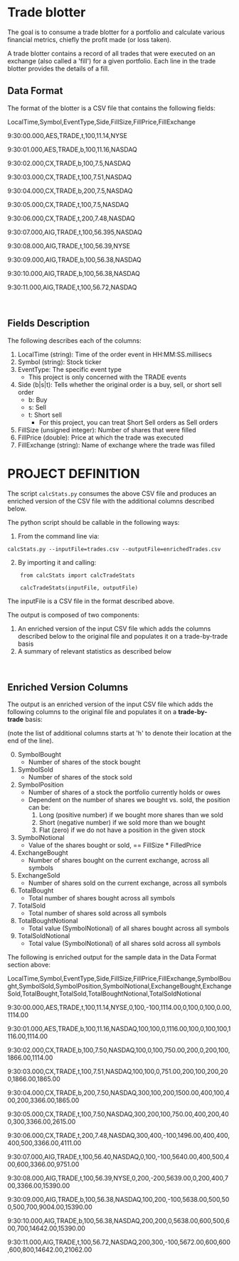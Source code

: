 # Trade blotter

The goal is to consume a trade blotter for a portfolio
and calculate various financial metrics, chiefly the profit made (or
loss taken).

A trade blotter contains a record of all trades that were executed on an
exchange (also called a 'fill') for a given portfolio. Each line in the
trade blotter provides the details of a fill.

Data Format
-----------

The format of the blotter is a CSV file that contains the following
fields:

LocalTime,Symbol,EventType,Side,FillSize,FillPrice,FillExchange

9:30:00.000,AES,TRADE,t,100,11.14,NYSE

9:30:01.000,AES,TRADE,b,100,11.16,NASDAQ

9:30:02.000,CX,TRADE,b,100,7.5,NASDAQ

9:30:03.000,CX,TRADE,t,100,7.51,NASDAQ

9:30:04.000,CX,TRADE,b,200,7.5,NASDAQ

9:30:05.000,CX,TRADE,t,100,7.5,NASDAQ

9:30:06.000,CX,TRADE,t,200,7.48,NASDAQ

9:30:07.000,AIG,TRADE,t,100,56.395,NASDAQ

9:30:08.000,AIG,TRADE,t,100,56.39,NYSE

9:30:09.000,AIG,TRADE,b,100,56.38,NASDAQ

9:30:10.000,AIG,TRADE,b,100,56.38,NASDAQ

9:30:11.000,AIG,TRADE,t,100,56.72,NASDAQ

 

Fields Description
------------------

The following describes each of the columns:

1.  LocalTime (string): Time of the order event in HH:MM:SS.millisecs
2.  Symbol (string): Stock ticker
3.  EventType: The specific event type
    -   This project is only concerned with the TRADE events
4.  Side (b\|s\|t): Tells whether the original order is a buy, sell, or
    short sell order
    -   b: Buy
    -   s: Sell
    -   t: Short sell
        -   For this project, you can treat Short Sell orders as Sell
            orders
5.  FillSize (unsigned integer): Number of shares that were filled
6.  FillPrice (double): Price at which the trade was executed
7.  FillExchange (string): Name of exchange where the trade was filled


PROJECT DEFINITION
==================

The script `calcStats.py` consumes the above CSV file and produces an
enriched version of the CSV file with the additional columns described
below.

The python script should be callable in the following ways:

1.  From the command line via:

```{bash}
calcStats.py --inputFile=trades.csv --outputFile=enrichedTrades.csv
```

2.  By importing it and calling:

```{bash}
    from calcStats import calcTradeStats

    calcTradeStats(inputFile, outputFile)
```

The inputFile is a CSV file in the format described above.


The output is composed of two components:

1.  An enriched version of the input CSV file which adds the columns
    described below to the original file and populates it on a
    trade-by-trade basis
2.  A summary of relevant statistics as described below

 

Enriched Version Columns
------------------------

The output is an enriched version of the input CSV file which
adds the following columns to the original file and populates it on
a **trade-by-trade** basis:

(note the list of additional columns starts at 'h' to denote their
location at the end of the line).
 

0.  SymbolBought
    -   Number of shares of the stock bought
1.  SymbolSold
    -   Number of shares of the stock sold
2.  SymbolPosition
    -   Number of shares of a stock the portfolio currently holds or
        owes
    -   Dependent on the number of shares we bought vs. sold, the
        position can be:
        1.  Long (positive number) if we bought more shares than we sold
        2.  Short (negative number) if we sold more than we bought
        3.  Flat (zero) if we do not have a position in the given stock
3.  SymbolNotional
    -   Value of the shares bought or sold, == FillSize \* FilledPrice
4.  ExchangeBought
    -   Number of shares bought on the current exchange, across all
        symbols
5.  ExchangeSold
    -   Number of shares sold on the current exchange, across all
        symbols
6.  TotalBought
    -   Total number of shares bought across all symbols
7.  TotalSold
    -   Total number of shares sold across all symbols
8.  TotalBoughtNotional
    -   Total value (SymbolNotional) of all shares bought across all
        symbols
9.  TotalSoldNotional
    -   Total value (SymbolNotional) of all shares sold across all
        symbols


The following is enriched output for the sample data in the Data Format
section above:


LocalTime,Symbol,EventType,Side,FillSize,FillPrice,FillExchange,SymbolBought,SymbolSold,SymbolPosition,SymbolNotional,ExchangeBought,ExchangeSold,TotalBought,TotalSold,TotalBoughtNotional,TotalSoldNotional

9:30:00.000,AES,TRADE,t,100,11.14,NYSE,0,100,-100,1114.00,0,100,0,100,0.00,1114.00

9:30:01.000,AES,TRADE,b,100,11.16,NASDAQ,100,100,0,1116.00,100,0,100,100,1116.00,1114.00

9:30:02.000,CX,TRADE,b,100,7.50,NASDAQ,100,0,100,750.00,200,0,200,100,1866.00,1114.00

9:30:03.000,CX,TRADE,t,100,7.51,NASDAQ,100,100,0,751.00,200,100,200,200,1866.00,1865.00

9:30:04.000,CX,TRADE,b,200,7.50,NASDAQ,300,100,200,1500.00,400,100,400,200,3366.00,1865.00

9:30:05.000,CX,TRADE,t,100,7.50,NASDAQ,300,200,100,750.00,400,200,400,300,3366.00,2615.00

9:30:06.000,CX,TRADE,t,200,7.48,NASDAQ,300,400,-100,1496.00,400,400,400,500,3366.00,4111.00

9:30:07.000,AIG,TRADE,t,100,56.40,NASDAQ,0,100,-100,5640.00,400,500,400,600,3366.00,9751.00

9:30:08.000,AIG,TRADE,t,100,56.39,NYSE,0,200,-200,5639.00,0,200,400,700,3366.00,15390.00

9:30:09.000,AIG,TRADE,b,100,56.38,NASDAQ,100,200,-100,5638.00,500,500,500,700,9004.00,15390.00

9:30:10.000,AIG,TRADE,b,100,56.38,NASDAQ,200,200,0,5638.00,600,500,600,700,14642.00,15390.00

9:30:11.000,AIG,TRADE,t,100,56.72,NASDAQ,200,300,-100,5672.00,600,600,600,800,14642.00,21062.00